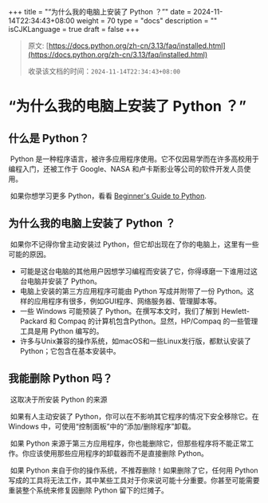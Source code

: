 +++
title = "“为什么我的电脑上安装了 Python ？”"
date = 2024-11-14T22:34:43+08:00
weight = 70
type = "docs"
description = ""
isCJKLanguage = true
draft = false
+++

> 原文: [https://docs.python.org/zh-cn/3.13/faq/installed.html](https://docs.python.org/zh-cn/3.13/faq/installed.html)
>
> 收录该文档的时间：`2024-11-14T22:34:43+08:00`

# “为什么我的电脑上安装了 Python ？”

## 什么是 Python？

​	Python 是一种程序语言，被许多应用程序使用。它不仅因易学而在许多高校用于编程入门，还被工作于 Google、NASA 和卢卡斯影业等公司的软件开发人员使用。

​	如果你想学习更多 Python，看看 [Beginner's Guide to Python](https://wiki.python.org/moin/BeginnersGuide).

## 为什么我的电脑上安装了 Python ？

​	如果你不记得你曾主动安装过 Python，但它却出现在了你的电脑上，这里有一些可能的原因。

- 可能是这台电脑的其他用户因想学习编程而安装了它，你得琢磨一下谁用过这台电脑并安装了 Python。
- 电脑上安装的第三方应用程序可能由 Python 写成并附带了一份 Python。这样的应用程序有很多，例如GUI程序、网络服务器、管理脚本等。
- 一些 Windows 可能预装了 Python。在撰写本文时，我们了解到 Hewlett-Packard 和 Compaq 的计算机包含Python。显然，HP/Compaq 的一些管理工具是用 Python 编写的。
- 许多与Unix兼容的操作系统，如macOS和一些Linux发行版，都默认安装了Python；它包含在基本安装中。

## 我能删除 Python 吗？

​	这取决于所安装 Python 的来源

​	如果有人主动安装了 Python，你可以在不影响其它程序的情况下安全移除它。在 Windows 中，可使用“控制面板”中的“添加/删除程序”卸载。

​	如果 Python 来源于第三方应用程序，你也能删除它，但那些程序将不能正常工作。你应该使用那些应用程序的卸载器而不是直接删除 Python。

​	如果 Python 来自于你的操作系统，不推荐删除！如果删除了它，任何用 Python 写成的工具将无法工作，其中某些工具对于你来说可能十分重要。你甚至可能需要重装整个系统来修复因删除 Python 留下的烂摊子。
